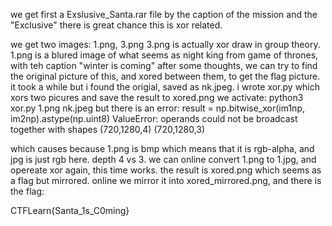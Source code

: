 we get first a Exslusive_Santa.rar file
by the caption of the mission and the "Exclusive" there is great chance this is xor related.

we get two images: 1.png, 3.png 
3.png is actually xor draw in group theory.
1.png is a blured image of what seems as night king from game of thrones, with teh caption "winter is coming"
after some thoughts, we can try to find the original picture of this, and xored between them, to get the flag picture.
it took a while but i found the origial, saved as nk.jpeg.
i wrote xor.py which xors two picures and save the result to xored.png
we activate:
python3 xor.py 1.png nk.jpeg
but there is an error: 
    result = np.bitwise_xor(im1np, im2np).astype(np.uint8)
ValueError: operands could not be broadcast together with shapes (720,1280,4) (720,1280,3) 

which causes because 1.png is bmp which means that it is rgb-alpha, and jpg is just rgb here. depth 4 vs 3.
we can online convert 1.png to 1.jpg, and opereate xor again, this time works.
the result is xored.png which seems as a flag but mirrored.
online we mirror it into xored_mirrored.png, and there is the flag:

CTFLearn{Santa_1s_C0ming}
